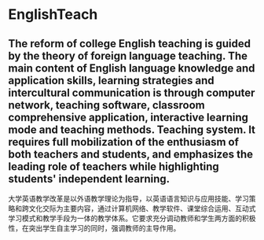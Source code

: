 # EnglishTeach 
The reform of college English teaching is guided by the theory of foreign language teaching. The main content of English language knowledge and application skills, learning strategies and intercultural communication is through computer network, teaching software, classroom comprehensive application, interactive learning mode and teaching methods. Teaching system. It requires full mobilization of the enthusiasm of both teachers and students, and emphasizes the leading role of teachers while highlighting students' independent learning.
-------------------------------------------------------------------------------------------------------------------------------------------
大学英语教学改革是以外语教学理论为指导，以英语语言知识与应用技能、学习策略和跨文化交际为主要内容，通过计算机网络、教学软件、课堂综合运用、互动式学习模式和教学手段为一体的教学体系。它要求充分调动教师和学生两方面的积极性，在突出学生自主学习的同时，强调教师的主导作用。
